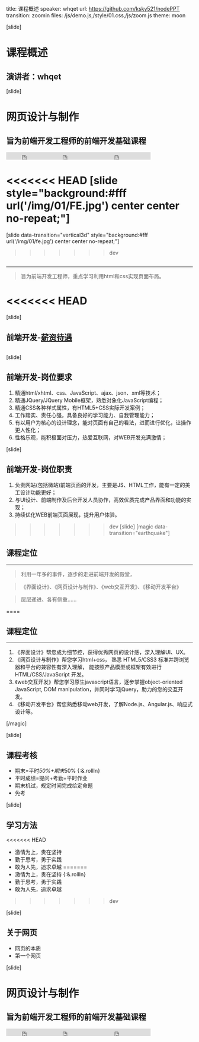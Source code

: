 title: 课程概述
speaker: whqet
url: https://github.com/ksky521/nodePPT
transition: zoomin
files: /js/demo.js,/style/01.css,/js/zoom.js
theme: moon

[slide]

# 课程概述
## 演讲者：whqet

[slide]

# 网页设计与制作
## 旨为前端开发工程师的前端开发基础课程
<small style="vertical-align:middle;display:inline-block"><iframe src="https://ghbtns.com/github-btn.html?user=zptcsoft&repo=zptcsoft.github.io&type=star&count=true" allowtransparency="true" frameborder="0" scrolling="0" width="100" height="20" style="width:110px;height:20px;  background-color: transparent;"></iframe><iframe src="http://ghbtns.com/github-btn.html?user=zptcsoft&repo=zptcsoft.github.io&type=fork&count=true" allowtransparency="true" frameborder="0" scrolling="0" width="100" height="20" style="width:110px;height:20px;  background-color: transparent;"></iframe><iframe src="http://ghbtns.com/github-btn.html?user=zptcsoft&repo=zptcsoft.github.io&type=follow&count=false" allowtransparency="true" frameborder="0" scrolling="0" width="170" height="20" style="width:170px;height:20px;  background-color: transparent;"></iframe></small>

<<<<<<< HEAD
[slide style="background:#fff url('/img/01/FE.jpg') center center no-repeat;"]
=======
[slide data-transition="vertical3d" style="background:#fff url('/img/01/fe.jpg') center center no-repeat;"]
>>>>>>> dev
##   
----
>旨为前端开发工程师，重点学习利用html和css实现页面布局。

<<<<<<< HEAD
=======
[slide]
## 前端开发-[薪资待遇](http://www.jobui.com/salary/%E6%9D%AD%E5%B7%9E-web%E5%89%8D%E7%AB%AF%E5%BC%80%E5%8F%91%E5%B8%88/)
<img src="/img/01/salary.png" alt="">

[slide]
## 前端开发-岗位要求
1. 精通html/xhtml、css、JavaScript、ajax、json、xml等技术；
2. 精通JQuery/JQuery Mobile框架，熟悉对象化JavaScript编程；
3. 精通CSS各种样式属性，有HTML5+CSS实际开发案例；
4. 工作踏实、责任心强，具备良好的学习能力、自我管理能力；
5. 有以用户为核心的设计理念，能对页面有自己的看法，进而进行优化，让操作更人性化；
6. 性格乐观，能积极面对压力，热爱互联网，对WEB开发充满激情；

[slide]
## 前端开发-岗位职责
1. 负责网站(包括微站)前端页面的开发，主要是JS、HTML工作，能有一定的美工设计功能更好；
2. 与UI设计、前端制作及后台开发人员协作，高效优质完成产品界面和功能的实现；
3. 持续优化WEB前端页面展现，提升用户体验。

>>>>>>> dev
[slide]
[magic data-transition="earthquake"]
## 课程定位
-----
> 利用一年多的事件，逐步的走进前端开发的殿堂，

>《界面设计》、《网页设计与制作》、《web交互开发》、《移动开发平台》

> 层层递进、各有侧重……

====
## 课程定位
-----
1. 《界面设计》帮您成为细节控，获得优秀网页的设计感，深入理解UI、UX。
2. 《网页设计与制作》帮您学习html+css， 熟悉 HTML5/CSS3 标准并跨浏览器和平台的兼容性有深入理解， 能按照产品模型或框架有效进行 HTML/CSS/JavaScript 开发。
3. 《web交互开发》帮您学习原生javascript语言，逐步掌握object-oriented JavaScript, DOM manipulation，并同时学习jQuery，助力的您的交互开发。
4. 《移动开发平台》帮您熟悉移动web开发，了解Node.js、Angular.js、响应式设计等。

[/magic]

[slide]
## 课程考核
- 期末=平时*50%+期末*50% {:&.rollIn}
- 平时成绩=提问+考勤+平时作业
- 期末机试，规定时间完成给定命题
- 免考

[slide]
## 学习方法
<<<<<<< HEAD
- 激情为上，贵在坚持 
- 勤于思考，勇于实践
- 敢为人先，追求卓越
=======
- 激情为上，贵在坚持 {:&.rollIn}
- 勤于思考，勇于实践
- 敢为人先，追求卓越

>>>>>>> dev

[slide]
## 关于网页
- 网页的本质
- 第一个网页

 [slide]

# 网页设计与制作
## 旨为前端开发工程师的前端开发基础课程
<small style="vertical-align:middle;display:inline-block"><iframe src="https://ghbtns.com/github-btn.html?user=zptcsoft&repo=zptcsoft.github.io&type=star&count=true" allowtransparency="true" frameborder="0" scrolling="0" width="100" height="20" style="width:110px;height:20px;  background-color: transparent;"></iframe><iframe src="http://ghbtns.com/github-btn.html?user=zptcsoft&repo=zptcsoft.github.io&type=fork&count=true" allowtransparency="true" frameborder="0" scrolling="0" width="100" height="20" style="width:110px;height:20px;  background-color: transparent;"></iframe><iframe src="http://ghbtns.com/github-btn.html?user=zptcsoft&repo=zptcsoft.github.io&type=follow&count=false" allowtransparency="true" frameborder="0" scrolling="0" width="170" height="20" style="width:170px;height:20px;  background-color: transparent;"></iframe></small>
